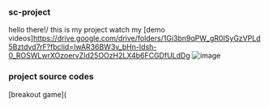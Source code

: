 ### sc-project
 hello there!/
 this is my project
 watch my [demo videos]https://drive.google.com/drive/folders/1Gi3bn9qPW_gR0ISyGzVPLd5Bztdvd7rF?fbclid=IwAR36BW3v_bHn-Idsh-0_ROSWLwrXOzoervZId25OOzH2LX4b6FCGDfULdDg
![image](https://user-images.githubusercontent.com/86907852/125063706-649a5a00-e0e2-11eb-9b7e-d947459e9ba0.png)


### project source codes
[breakout game](

